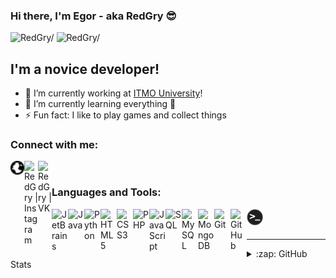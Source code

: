 ### Hi there, I'm Egor - aka RedGry 😎
<p align="left"> 
  <img src=https://komarev.com/ghpvc/?username=RedGry&color=C70039&label=PROFILE+VIEWS alt=RedGry/> 
  <img src=https://badges.pufler.dev/years/redgry alt=RedGry/> 
</p>



## I'm a novice developer!

- 🔭 I’m currently working at [ITMO University][itmo]!
- 🌱 I’m currently learning everything 🤣
- ⚡ Fun fact: I like to play games and collect things

### Connect with me:

[<img align="left" alt="RedGry" width="22px" src="https://raw.githubusercontent.com/iconic/open-iconic/master/svg/globe.svg" />][website]
[<img align="left" alt="RedGry | Instagram" width="22px" src="https://cdn.jsdelivr.net/npm/simple-icons@v3/icons/instagram.svg" />][instagram]
[<img align="left" alt="RedGry | VK" width="22px" src="https://cdn.jsdelivr.net/npm/simple-icons@v3/icons/vk.svg" />][vk]

<br />

### Languages and Tools:

<img align="left" alt="JetBrains" width="26px" src="https://simpleicons.org/icons/jetbrains.svg" />
<img align="left" alt="Java" width="26px" src="https://simpleicons.org/icons/java.svg" />
<img align="left" alt="Python" width="26px" src="https://simpleicons.org/icons/python.svg" />
<img align="left" alt="HTML5" width="26px" src="https://simpleicons.org/icons/html5.svg" />
<img align="left" alt="CSS3" width="26px" src="https://simpleicons.org/icons/css3.svg" />
<img align="left" alt="PHP" width="26px" src="https://simpleicons.org/icons/php.svg" />
<img align="left" alt="JavaScript" width="26px" src="https://simpleicons.org/icons/javascript.svg" />
<img align="left" alt="SQL" width="26px" src="https://image.flaticon.com/icons/svg/29/29165.svg" />
<img align="left" alt="MySQL" width="26px" src="https://simpleicons.org/icons/mysql.svg" />
<img align="left" alt="MongoDB" width="26px" src="https://simpleicons.org/icons/mongodb.svg" />
<img align="left" alt="Git" width="26px" src="https://simpleicons.org/icons/git.svg" />
<img align="left" alt="GitHub" width="26px" src="https://simpleicons.org/icons/github.svg" />
<img align="left" alt="Terminal" width="26px" src="https://raw.githubusercontent.com/github/explore/80688e429a7d4ef2fca1e82350fe8e3517d3494d/topics/terminal/terminal.png" />

<br />
<br />

---

<details>
  <summary>:zap: GitHub Stats</summary>
  <img align="left" alt="RedGry's GitHub Stats" src="https://github-readme-stats.vercel.app/api?username=redgry&show_icons=true&theme=dracula" />
</details>

[website]: https://vk.com/egoredgry
[instagram]: https://www.instagram.com/egor_redgry/
[vk]: https://vk.com/egor_redgry
[itmo]: https://itmo.ru
